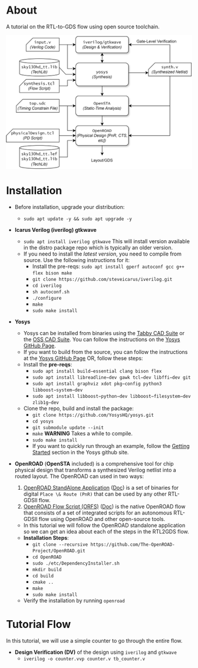 # About
A tutorial on the RTL-to-GDS flow using open source toolchain.

![RTL2GDS ToolChain](../doc/rtl2gds-toolchain.svg)

# Installation

- Before installation, upgrade your distribution:
  - `sudo apt update -y && sudo apt upgrade -y`
- **Icarus Verilog (iverilog) gtkwave**
  - `sudo apt install iverilog gtkwave` This will install version available in the distro package repo which is typically an older version.
  - If you need to install the _latest version_, you need to compile from source. Use the following instructions for it:
    - Install the pre-reqs: `sudo apt install gperf autoconf gcc g++ flex bison make`
    - `git clone https://github.com/steveicarus/iverilog.git`
    - `cd iverilog`
    - `sh autoconf.sh`
    - `./configure`
    - `make`
    - `sudo make install`

- **Yosys**
  - Yosys can be installed from binaries using the [Tabby CAD Suite](https://www.yosyshq.com/tabby-cad-datasheet) or the [OSS CAD Suite](https://github.com/YosysHQ/oss-cad-suite-build). You can follow the instructions on the [Yosys GitHub Page](https://github.com/YosysHQ/yosys#installation).
  - If you want to build from the source, you can follow the instructions at the [Yosys GitHub Page](https://github.com/YosysHQ/yosys#building-from-source) OR, follow these steps:
  - Install the **pre-reqs**:
    - `sudo apt install build−essential clang bison flex`
    - `sudo apt install libreadline−dev gawk tcl−dev libffi−dev git`
    - `sudo apt install graphviz xdot pkg−config python3 libboost−system−dev` 
    - `sudo apt install libboost−python−dev libboost−filesystem−dev zlib1g−dev`
  - Clone the repo, build and install the package:
    - `git clone https://github.com/YosysHQ/yosys.git`
    - `cd yosys`
    - `git submodule update --init`
    - `make`  **WARNING** Takes a while to compile.
    - `sudo make install`
    - If you want to quickly run through an example, follow the [Getting Started](https://github.com/YosysHQ/yosys#getting-started) section in the Yosys github site.

- **OpenROAD** (**OpenSTA** included) is a comprehensive tool for chip physical design that transforms a synthesized Verilog netlist into a routed layout. The OpenROAD can used in two ways:
  1. [OpenROAD StandAlone Application](https://github.com/The-OpenROAD-Project/OpenROAD) ([Doc](https://openroad.readthedocs.io/en/latest/main/README.html)) is a set of binaries for digital `Place \& Route (PnR)`  that can be used by any other RTL-GDSII flow.
  2. [OpenROAD Flow Script (ORFS)](https://github.com/The-OpenROAD-Project/OpenROAD-flow-scripts) ([Doc](https://openroad-flow-scripts.readthedocs.io/en/latest/)) is the native OpenROAD flow that consists of a set of integrated scripts for an autonomous RTL-GDSII flow using OpenROAD and other open-source tools.

  - In this tutorial we will follow the OpenROAD standalone application so we can get an idea about each of the steps in the RTL2GDS flow.
  - **Installation Steps**:
    - `git clone --recursive https://github.com/The-OpenROAD-Project/OpenROAD.git`
    - `cd OpenROAD`
    - `sudo ./etc/DependencyInstaller.sh`
    - `mkdir build`
    - `cd build`
    - `cmake ..`
    - `make`
    - `sudo make install`
  - Verify the installation by running `openroad`
 
# Tutorial Flow

In this tutorial, we will use a simple counter to go through the entire flow.

- **Design Verification (DV)** of the design using `iverilog` and `gtkwave`
  - `iverilog -o counter.vvp counter.v tb_counter.v`
